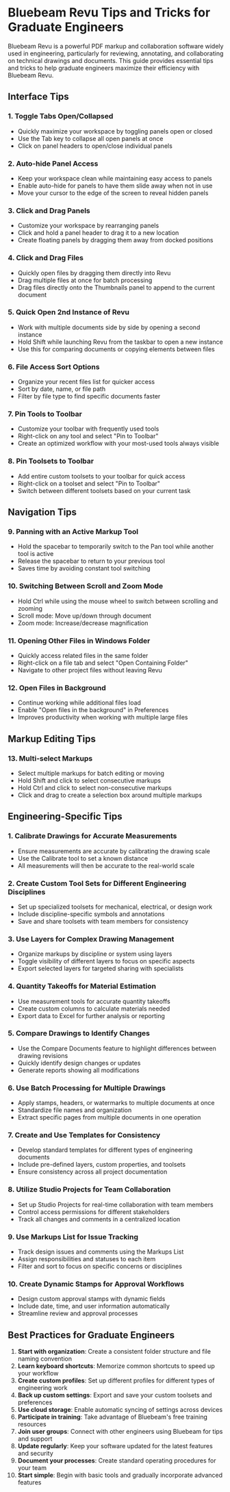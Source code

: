 # Bluebeam Revu Tips and Tricks for Graduate Engineers

Bluebeam Revu is a powerful PDF markup and collaboration software widely used in engineering, particularly for reviewing, annotating, and collaborating on technical drawings and documents. This guide provides essential tips and tricks to help graduate engineers maximize their efficiency with Bluebeam Revu.

## Interface Tips

### 1. Toggle Tabs Open/Collapsed
- Quickly maximize your workspace by toggling panels open or closed
- Use the Tab key to collapse all open panels at once
- Click on panel headers to open/close individual panels

### 2. Auto-hide Panel Access
- Keep your workspace clean while maintaining easy access to panels
- Enable auto-hide for panels to have them slide away when not in use
- Move your cursor to the edge of the screen to reveal hidden panels

### 3. Click and Drag Panels
- Customize your workspace by rearranging panels
- Click and hold a panel header to drag it to a new location
- Create floating panels by dragging them away from docked positions

### 4. Click and Drag Files
- Quickly open files by dragging them directly into Revu
- Drag multiple files at once for batch processing
- Drag files directly onto the Thumbnails panel to append to the current document

### 5. Quick Open 2nd Instance of Revu
- Work with multiple documents side by side by opening a second instance
- Hold Shift while launching Revu from the taskbar to open a new instance
- Use this for comparing documents or copying elements between files

### 6. File Access Sort Options
- Organize your recent files list for quicker access
- Sort by date, name, or file path
- Filter by file type to find specific documents faster

### 7. Pin Tools to Toolbar
- Customize your toolbar with frequently used tools
- Right-click on any tool and select "Pin to Toolbar"
- Create an optimized workflow with your most-used tools always visible

### 8. Pin Toolsets to Toolbar
- Add entire custom toolsets to your toolbar for quick access
- Right-click on a toolset and select "Pin to Toolbar"
- Switch between different toolsets based on your current task

## Navigation Tips

### 9. Panning with an Active Markup Tool
- Hold the spacebar to temporarily switch to the Pan tool while another tool is active
- Release the spacebar to return to your previous tool
- Saves time by avoiding constant tool switching

### 10. Switching Between Scroll and Zoom Mode
- Hold Ctrl while using the mouse wheel to switch between scrolling and zooming
- Scroll mode: Move up/down through document
- Zoom mode: Increase/decrease magnification

### 11. Opening Other Files in Windows Folder
- Quickly access related files in the same folder
- Right-click on a file tab and select "Open Containing Folder"
- Navigate to other project files without leaving Revu

### 12. Open Files in Background
- Continue working while additional files load
- Enable "Open files in the background" in Preferences
- Improves productivity when working with multiple large files

## Markup Editing Tips

### 13. Multi-select Markups
- Select multiple markups for batch editing or moving
- Hold Shift and click to select consecutive markups
- Hold Ctrl and click to select non-consecutive markups
- Click and drag to create a selection box around multiple markups

## Engineering-Specific Tips

### 1. Calibrate Drawings for Accurate Measurements
- Ensure measurements are accurate by calibrating the drawing scale
- Use the Calibrate tool to set a known distance
- All measurements will then be accurate to the real-world scale

### 2. Create Custom Tool Sets for Different Engineering Disciplines
- Set up specialized toolsets for mechanical, electrical, or design work
- Include discipline-specific symbols and annotations
- Save and share toolsets with team members for consistency

### 3. Use Layers for Complex Drawing Management
- Organize markups by discipline or system using layers
- Toggle visibility of different layers to focus on specific aspects
- Export selected layers for targeted sharing with specialists

### 4. Quantity Takeoffs for Material Estimation
- Use measurement tools for accurate quantity takeoffs
- Create custom columns to calculate materials needed
- Export data to Excel for further analysis or reporting

### 5. Compare Drawings to Identify Changes
- Use the Compare Documents feature to highlight differences between drawing revisions
- Quickly identify design changes or updates
- Generate reports showing all modifications

### 6. Use Batch Processing for Multiple Drawings
- Apply stamps, headers, or watermarks to multiple documents at once
- Standardize file names and organization
- Extract specific pages from multiple documents in one operation

### 7. Create and Use Templates for Consistency
- Develop standard templates for different types of engineering documents
- Include pre-defined layers, custom properties, and toolsets
- Ensure consistency across all project documentation

### 8. Utilize Studio Projects for Team Collaboration
- Set up Studio Projects for real-time collaboration with team members
- Control access permissions for different stakeholders
- Track all changes and comments in a centralized location

### 9. Use Markups List for Issue Tracking
- Track design issues and comments using the Markups List
- Assign responsibilities and statuses to each item
- Filter and sort to focus on specific concerns or disciplines

### 10. Create Dynamic Stamps for Approval Workflows
- Design custom approval stamps with dynamic fields
- Include date, time, and user information automatically
- Streamline review and approval processes

## Best Practices for Graduate Engineers

1. **Start with organization**: Create a consistent folder structure and file naming convention
2. **Learn keyboard shortcuts**: Memorize common shortcuts to speed up your workflow
3. **Create custom profiles**: Set up different profiles for different types of engineering work
4. **Back up custom settings**: Export and save your custom toolsets and preferences
5. **Use cloud storage**: Enable automatic syncing of settings across devices
6. **Participate in training**: Take advantage of Bluebeam's free training resources
7. **Join user groups**: Connect with other engineers using Bluebeam for tips and support
8. **Update regularly**: Keep your software updated for the latest features and security
9. **Document your processes**: Create standard operating procedures for your team
10. **Start simple**: Begin with basic tools and gradually incorporate advanced features
